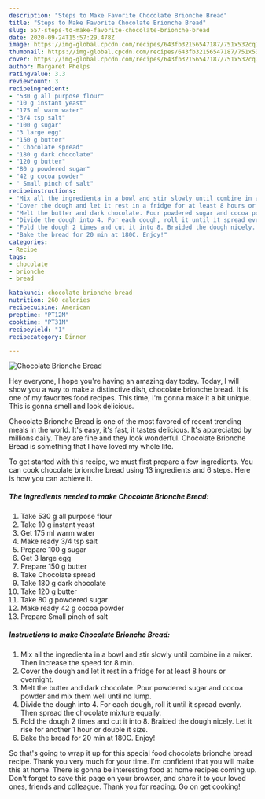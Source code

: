 ```yaml
---
description: "Steps to Make Favorite Chocolate Brionche Bread"
title: "Steps to Make Favorite Chocolate Brionche Bread"
slug: 557-steps-to-make-favorite-chocolate-brionche-bread
date: 2020-09-24T15:57:29.478Z
image: https://img-global.cpcdn.com/recipes/643fb32156547187/751x532cq70/chocolate-brionche-bread-recipe-main-photo.jpg
thumbnail: https://img-global.cpcdn.com/recipes/643fb32156547187/751x532cq70/chocolate-brionche-bread-recipe-main-photo.jpg
cover: https://img-global.cpcdn.com/recipes/643fb32156547187/751x532cq70/chocolate-brionche-bread-recipe-main-photo.jpg
author: Margaret Phelps
ratingvalue: 3.3
reviewcount: 3
recipeingredient:
- "530 g all purpose flour"
- "10 g instant yeast"
- "175 ml warm water"
- "3/4 tsp salt"
- "100 g sugar"
- "3 large egg"
- "150 g butter"
- " Chocolate spread"
- "180 g dark chocolate"
- "120 g butter"
- "80 g powdered sugar"
- "42 g cocoa powder"
- " Small pinch of salt"
recipeinstructions:
- "Mix all the ingredienta in a bowl and stir slowly until combine in a mixer. Then increase the speed for 8 min."
- "Cover the dough and let it rest in a fridge for at least 8 hours or overnight."
- "Melt the butter and dark chocolate. Pour powdered sugar and cocoa powder and mix them well until no lump."
- "Divide the dough into 4. For each dough, roll it until it spread evenly. Then spread the chocolate mixture equally."
- "Fold the dough 2 times and cut it into 8. Braided the dough nicely. Let it rise for another 1 hour or double it size."
- "Bake the bread for 20 min at 180C. Enjoy!"
categories:
- Recipe
tags:
- chocolate
- brionche
- bread

katakunci: chocolate brionche bread 
nutrition: 260 calories
recipecuisine: American
preptime: "PT12M"
cooktime: "PT31M"
recipeyield: "1"
recipecategory: Dinner

---
```



![Chocolate Brionche Bread](https://img-global.cpcdn.com/recipes/643fb32156547187/751x532cq70/chocolate-brionche-bread-recipe-main-photo.jpg)

Hey everyone, I hope you're having an amazing day today. Today, I will show you a way to make a distinctive dish, chocolate brionche bread. It is one of my favorites food recipes. This time, I'm gonna make it a bit unique. This is gonna smell and look delicious.



Chocolate Brionche Bread is one of the most favored of recent trending meals in the world. It's easy, it's fast, it tastes delicious. It's appreciated by millions daily. They are fine and they look wonderful. Chocolate Brionche Bread is something that I have loved my whole life.


To get started with this recipe, we must first prepare a few ingredients. You can cook chocolate brionche bread using 13 ingredients and 6 steps. Here is how you can achieve it.

<!--inarticleads1-->

##### The ingredients needed to make Chocolate Brionche Bread:

1. Take 530 g all purpose flour
1. Take 10 g instant yeast
1. Get 175 ml warm water
1. Make ready 3/4 tsp salt
1. Prepare 100 g sugar
1. Get 3 large egg
1. Prepare 150 g butter
1. Take  Chocolate spread
1. Take 180 g dark chocolate
1. Take 120 g butter
1. Take 80 g powdered sugar
1. Make ready 42 g cocoa powder
1. Prepare  Small pinch of salt




<!--inarticleads2-->

##### Instructions to make Chocolate Brionche Bread:

1. Mix all the ingredienta in a bowl and stir slowly until combine in a mixer. Then increase the speed for 8 min.
1. Cover the dough and let it rest in a fridge for at least 8 hours or overnight.
1. Melt the butter and dark chocolate. Pour powdered sugar and cocoa powder and mix them well until no lump.
1. Divide the dough into 4. For each dough, roll it until it spread evenly. Then spread the chocolate mixture equally.
1. Fold the dough 2 times and cut it into 8. Braided the dough nicely. Let it rise for another 1 hour or double it size.
1. Bake the bread for 20 min at 180C. Enjoy!




So that's going to wrap it up for this special food chocolate brionche bread recipe. Thank you very much for your time. I'm confident that you will make this at home. There is gonna be interesting food at home recipes coming up. Don't forget to save this page on your browser, and share it to your loved ones, friends and colleague. Thank you for reading. Go on get cooking!
